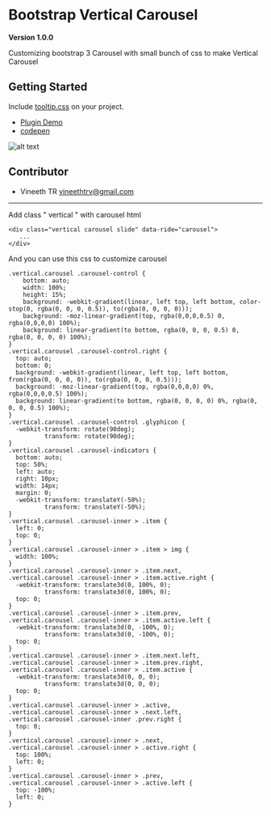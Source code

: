 # Bootstrap Vertical Carousel

**Version 1.0.0**

Customizing bootstrap 3 Carousel with small bunch of css to make Vertical Carousel

## Getting Started
Include [tooltip.css](https://github.com/vineethtrv/Bootstrap-vertical-carousel/blob/master/vertical-carousel.css) on your project.

- [Plugin Demo](https://vineethtrv.github.io/Bootstrap-vertical-carousel/)
- [codepen](https://codepen.io/vineethtr/pen/rVjWMx)


![alt text](https://raw.githubusercontent.com/vineethtrv/Bootstrap-vertical-carousel/master/dea19824-dab6-46bb-8b23-a8ceee63c111.gif)

## Contributor

- Vineeth TR <vineethtrv@gmail.com>

---

Add class " vertical " with carousel html 

```
<div class="vertical carousel slide" data-ride="carousel">
   ...
</div>

```

And you can use this css to customize carousel

```
.vertical.carousel .carousel-control {
    bottom: auto;
    width: 100%;
    height: 15%;
    background: -webkit-gradient(linear, left top, left bottom, color-stop(0, rgba(0, 0, 0, 0.5)), to(rgba(0, 0, 0, 0)));
    background: -moz-linear-gradient(top, rgba(0,0,0,0.5) 0, rgba(0,0,0,0) 100%);
    background: linear-gradient(to bottom, rgba(0, 0, 0, 0.5) 0, rgba(0, 0, 0, 0) 100%);
}
.vertical.carousel .carousel-control.right {
  top: auto;
  bottom: 0;
  background: -webkit-gradient(linear, left top, left bottom, from(rgba(0, 0, 0, 0)), to(rgba(0, 0, 0, 0.5)));
  background: -moz-linear-gradient(top, rgba(0,0,0,0) 0%, rgba(0,0,0,0.5) 100%);
  background: linear-gradient(to bottom, rgba(0, 0, 0, 0) 0%, rgba(0, 0, 0, 0.5) 100%);
}
.vertical.carousel .carousel-control .glyphicon {
  -webkit-transform: rotate(90deg);
          transform: rotate(90deg);
}
.vertical.carousel .carousel-indicators {
  bottom: auto;
  top: 50%;
  left: auto;
  right: 10px;
  width: 14px;
  margin: 0;
  -webkit-transform: translateY(-50%);
          transform: translateY(-50%);
}
.vertical.carousel .carousel-inner > .item {
  left: 0;
  top: 0;
}
.vertical.carousel .carousel-inner > .item > img {
  width: 100%;
}
.vertical.carousel .carousel-inner > .item.next,
.vertical.carousel .carousel-inner > .item.active.right {
  -webkit-transform: translate3d(0, 100%, 0);
          transform: translate3d(0, 100%, 0);
  top: 0;
}
.vertical.carousel .carousel-inner > .item.prev,
.vertical.carousel .carousel-inner > .item.active.left {
  -webkit-transform: translate3d(0, -100%, 0);
          transform: translate3d(0, -100%, 0);
  top: 0;
}
.vertical.carousel .carousel-inner > .item.next.left,
.vertical.carousel .carousel-inner > .item.prev.right,
.vertical.carousel .carousel-inner > .item.active {
  -webkit-transform: translate3d(0, 0, 0);
          transform: translate3d(0, 0, 0);
  top: 0;
}
.vertical.carousel .carousel-inner > .active,
.vertical.carousel .carousel-inner > .next.left,
.vertical.carousel .carousel-inner .prev.right {
  top: 0;
}
.vertical.carousel .carousel-inner > .next,
.vertical.carousel .carousel-inner > .active.right {
  top: 100%;
  left: 0;
}
.vertical.carousel .carousel-inner > .prev,
.vertical.carousel .carousel-inner > .active.left {
  top: -100%;
  left: 0;
}

```
